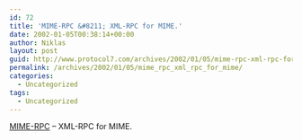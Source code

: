 ```yaml
---
id: 72
title: 'MIME-RPC &#8211; XML-RPC for MIME.'
date: 2002-01-05T00:38:14+00:00
author: Niklas
layout: post
guid: http://www.protocol7.com/archives/2002/01/05/mime-rpc-xml-rpc-for-mime/
permalink: /archives/2002/01/05/mime_rpc_xml_rpc_for_mime/
categories:
  - Uncategorized
tags:
  - Uncategorized
---
```

<div class='microid-143d5bd49d2710e075ddbb4d66d4491da8ac656b'>
  <p>
    <a href="http://www.mime-rpc.com/">MIME-RPC</a> &#8211; XML-RPC for MIME.
  </p>
</div>